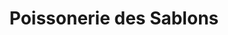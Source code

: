 ---
title: "Poissonerie des Sablons"
url: /fontainebleau/poissonerie-des-sablons/
shop: fruits de mer
---